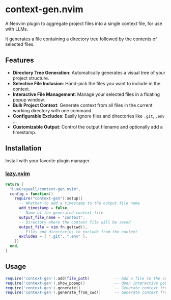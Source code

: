 # context-gen.nvim

A Neovim plugin to aggregate project files into a single context file, for use with LLMs.

It generates a file containing a directory tree followed by the contents of selected files.

## Features

- **Directory Tree Generation**: Automatically generates a visual tree of your project structure.
- **Selective File Inclusion**: Hand-pick the files you want to include in the context.
- **Interactive File Management**: Manage your selected files in a floating popup window.
- **Bulk Project Context**: Generate context from all files in the current working directory with one command.
- **Configurable Excludes**: Easily ignore files and directories like `.git`, `.env` ...
- **Customizable Output**: Control the output filename and optionally add a timestamp.

##  Installation

Install with your favorite plugin manager.

### [lazy.nvim](https://github.com/folke/lazy.nvim)

```lua
return {
  "HueGreywell/context-gen.nvim",
  config = function()
    require("context-gen").setup({
      -- Whether to add a timestamp to the output file name
      add_timestamp = false,
      -- Name of the generated context file
      output_file_name = "context",
      -- Directory where the context file will be saved
      output_file = vim.fn.getcwd(),
      -- Files and directories to exclude from the context
      excludes = { ".git", ".env" },
    })
  end,
}
```

## Usage

```lua
require('context-gen').add(file_path)           -- Add a file to the selection
require('context-gen').show_popup()             -- Open interactive popup to manage selection
require('context-gen').generate()               -- Generate context from current selection
require('context-gen').generate_from_cwd()      -- Generate context from all files in current working directory
```


